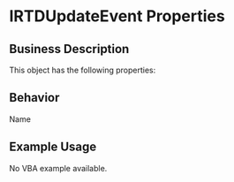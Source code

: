 # IRTDUpdateEvent Properties

## Business Description
This object has the following properties:

## Behavior
Name

## Example Usage
No VBA example available.